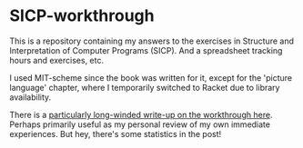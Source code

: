 # SICP-workthrough

This is a repository containing my answers to the exercises in Structure and Interpretation of Computer Programs (SICP).
And a spreadsheet tracking hours and exercises, etc. 

I used MIT-scheme since the book was written for it, except for the 'picture language' chapter, where I temporarily
switched to Racket due to library availability.

There is a [particularly long-winded write-up on the workthrough here](https://abstractaway.com/learning-to-program-with-the-wizard-book-sicp-first-pass/). Perhaps primarily useful as my personal review of my own immediate experiences. But hey, there's some statistics in the post!
